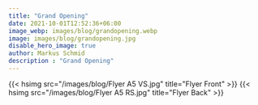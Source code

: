 ```yaml
---
title: "Grand Opening"
date: 2021-10-01T12:52:36+06:00
image_webp: images/blog/grandopening.webp
image: images/blog/grandopening.jpg
disable_hero_image: true
author: Markus Schmid
description : "Grand Opening"
---
```


{{< hsimg src="/images/blog/Flyer A5 VS.jpg" title="Flyer Front" >}}
{{< hsimg src="/images/blog/Flyer A5 RS.jpg" title="Flyer Back" >}}

